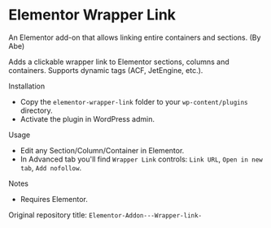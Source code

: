 # Elementor Wrapper Link

An Elementor add-on that allows linking entire containers and sections. (By Abe)

Adds a clickable wrapper link to Elementor sections, columns and containers. Supports dynamic tags (ACF, JetEngine, etc.).

Installation

- Copy the `elementor-wrapper-link` folder to your `wp-content/plugins` directory.
- Activate the plugin in WordPress admin.

Usage

- Edit any Section/Column/Container in Elementor.
- In Advanced tab you'll find `Wrapper Link` controls: `Link URL`, `Open in new tab`, `Add nofollow`.

Notes

- Requires Elementor.

Original repository title: `Elementor-Addon---Wrapper-link-`
